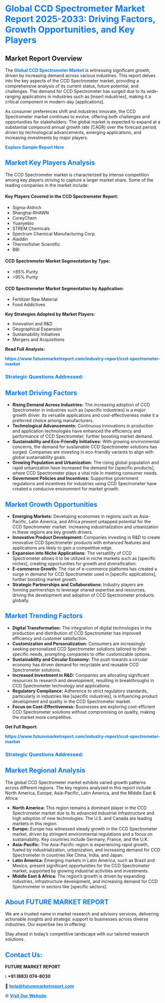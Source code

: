 <h1 style="color: #007BFF;">Global CCD Spectrometer Market Report 2025-2033: Driving Factors, Growth Opportunities, and Key Players</h1>

<section id="overview">
<h2>Market Report Overview</h2>
<p>The <a href="https://www.futuremarketreport.com/industry-report/ccd-spectrometer-market" style="color: #007BFF; text-decoration: none;"><strong>Global CCD Spectrometer Market</strong></a> is witnessing significant growth, driven by increasing demand across various industries. This report delves into the key aspects of the CCD Spectrometer market, providing a comprehensive analysis of its current status, future potential, and challenges. The demand for CCD Spectrometer has surged due to its wide-ranging applications in industries such as [insert industries], making it a critical component in modern-day [applications].</p>
<p>As consumer preferences shift and industries innovate, the CCD Spectrometer market continues to evolve, offering both challenges and opportunities for stakeholders. The global market is expected to expand at a substantial compound annual growth rate (CAGR) over the forecast period, driven by technological advancements, emerging applications, and increasing investments by major players.</p>
</section>

<section id="overview">
<p><a href="https://www.futuremarketreport.com/request-sample/reportId=34942" style="color: #007BFF; text-decoration: none;"><strong>Explore Sample Report Here</strong></a></p>
</section>

<section id="key-players">
<h2 style="color: #007BFF;">Market Key Players Analysis</h2>
<p>The CCD Spectrometer market is characterized by intense competition among key players striving to capture a larger market share. Some of the leading companies in the market include:</p>
<h4>Key Players Covered in the CCD Spectrometer Report:</h4>
<ul><li>Sigma-Aldrich</li><li>Shanghai RHAWN</li><li>CoreyChem</li><li>Yuanyebio</li><li>STREM Chemicals</li><li>Spectrum Chemical Manufacturing Corp.</li><li>Aladdin</li><li>Thermofisher Scientific</li><li>BBI</li></ul>
<h4>CCD Spectrometer Market Segmentation by Type:</h4>
<ul><li>&gt;85% Purity</li><li>&gt;95% Purity</li></ul>

<h4>CCD Spectrometer Market Segmentation by Application:</h4>
<ul><li>Fertilizer Raw Material</li><li>Food Addictives</li></ul>
<p><strong>Key Strategies Adopted by Market Players:</strong></p>
<ul>
<li>Innovation and R&D</li>
<li>Geographical Expansion</li>
<li>Sustainability Initiatives</li>
<li>Mergers and Acquisitions</li>
</ul>
</section>

<section>
<p><strong>Read Full Analysis: </strong></p><a href="https://www.futuremarketreport.com/industry-report/ccd-spectrometer-market" style="color: #007BFF; text-decoration: none;"><strong>https://www.futuremarketreport.com/industry-report/ccd-spectrometer-market</strong></a>
<h3 style="color: #007BFF;">Strategic Questions Addressed:</h3>
</section>

<section id="driving-factors">
<h2 style="color: #007BFF;">Market Driving Factors</h2>
<ul>
<li><strong>Rising Demand Across Industries:</strong> The increasing adoption of CCD Spectrometer in industries such as [specific industries] is a major growth driver. Its versatile applications and cost-effectiveness make it a preferred choice among manufacturers.</li>
<li><strong>Technological Advancements:</strong> Continuous innovations in production and application technologies have enhanced the efficiency and performance of CCD Spectrometer, further boosting market demand.</li>
<li><strong>Sustainability and Eco-Friendly Initiatives:</strong> With growing environmental concerns, the demand for sustainable CCD Spectrometer solutions has surged. Companies are investing in eco-friendly variants to align with global sustainability goals.</li>
<li><strong>Growing Population and Urbanization:</strong> The rising global population and rapid urbanization have increased the demand for [specific products], where CCD Spectrometer plays a vital role in meeting consumer needs.</li>
<li><strong>Government Policies and Incentives:</strong> Supportive government regulations and incentives for industries using CCD Spectrometer have created a conducive environment for market growth.</li>
</ul>
</section>

<section id="growth-opportunities">
<h2 style="color: #007BFF;">Market Growth Opportunities</h2>
<ul>
<li><strong>Emerging Markets:</strong> Developing economies in regions such as Asia-Pacific, Latin America, and Africa present untapped potential for the CCD Spectrometer market. Increasing industrialization and urbanization in these regions are key growth drivers.</li>
<li><strong>Innovative Product Development:</strong> Companies investing in R&D to create innovative CCD Spectrometer products with enhanced features and applications are likely to gain a competitive edge.</li>
<li><strong>Expansion into Niche Applications:</strong> The versatility of CCD Spectrometer allows it to be utilized in niche markets such as [specific niches], creating opportunities for growth and diversification.</li>
<li><strong>E-commerce Growth:</strong> The rise of e-commerce platforms has created a surge in demand for CCD Spectrometer used in [specific applications], further boosting market growth.</li>
<li><strong>Strategic Partnerships and Collaborations:</strong> Industry players are forming partnerships to leverage shared expertise and resources, driving the development and adoption of CCD Spectrometer products globally.</li>
</ul>
</section>

<section id="trending-factors">
<h2 style="color: #007BFF;">Market Trending Factors</h2>
<ul>
<li><strong>Digital Transformation:</strong> The integration of digital technologies in the production and distribution of CCD Spectrometer has improved efficiency and customer satisfaction.</li>
<li><strong>Customization and Personalization:</strong> Consumers are increasingly seeking personalized CCD Spectrometer solutions tailored to their specific needs, prompting companies to offer customizable options.</li>
<li><strong>Sustainability and Circular Economy:</strong> The push towards a circular economy has driven demand for recyclable and reusable CCD Spectrometer solutions.</li>
<li><strong>Increased Investment in R&D:</strong> Companies are allocating significant resources to research and development, resulting in breakthroughs in CCD Spectrometer technology and applications.</li>
<li><strong>Regulatory Compliance:</strong> Adherence to strict regulatory standards, particularly in industries like [specific industries], is influencing product development and quality in the CCD Spectrometer market.</li>
<li><strong>Focus on Cost-Effectiveness:</strong> Businesses are exploring cost-efficient CCD Spectrometer solutions without compromising on quality, making the market more competitive.</li>
</ul>
</section>

<section>
<p><strong>Get Full Report: </strong></p><a href="https://www.futuremarketreport.com/industry-report/ccd-spectrometer-market" style="color: #007BFF; text-decoration: none;"><strong>https://www.futuremarketreport.com/industry-report/ccd-spectrometer-market</strong></a>
<h3 style="color: #007BFF;">Strategic Questions Addressed:</h3>
</section>


<section id="regional-analysis">
<h2 style="color: #007BFF;">Market Regional Analysis</h2>
<p>The global CCD Spectrometer market exhibits varied growth patterns across different regions. The key regions analyzed in this report include North America, Europe, Asia-Pacific, Latin America, and the Middle East & Africa:</p>
<ul>
<li><strong>North America:</strong> This region remains a dominant player in the CCD Spectrometer market due to its advanced industrial infrastructure and high adoption of new technologies. The U.S. and Canada are leading markets in this region.</li>
<li><strong>Europe:</strong> Europe has witnessed steady growth in the CCD Spectrometer market, driven by stringent environmental regulations and a focus on sustainability. Key countries include Germany, France, and the U.K.</li>
<li><strong>Asia-Pacific:</strong> The Asia-Pacific region is experiencing rapid growth, fueled by industrialization, urbanization, and increasing demand for CCD Spectrometer in countries like China, India, and Japan.</li>
<li><strong>Latin America:</strong> Emerging markets in Latin America, such as Brazil and Mexico, present significant opportunities for the CCD Spectrometer market, supported by growing industrial activities and investments.</li>
<li><strong>Middle East & Africa:</strong> The region’s growth is driven by expanding industries, infrastructure development, and increasing demand for CCD Spectrometer in sectors like [specific sectors].</li>
</ul>
</section>

<footer>
<h2 style="color: #007BFF;">About FUTURE MARKET REPORT</h2>
<p>We are a trusted name in market research and advisory services, delivering actionable insights and strategic support to businesses across diverse industries. Our expertise lies in offering:</p>

<p>Stay ahead in today’s competitive landscape with our tailored research solutions.</p>

<h2 style="color: #007BFF;">Contact Us:</h2>
<p><strong>FUTURE MARKET REPORT</strong></p>
<p>📞 <strong>+91 (883) 074-8030</strong></p>
<p>📧 <strong><a href="mailto:help@futuremarketreport.com" style="color: #007BFF;">help@futuremarketreport.com</a></strong></p>
<p>🌐 <strong><a href="https://www.futuremarketreport.com/" style="color: #007BFF;">Visit Our Website</a></strong></p>
</footer>